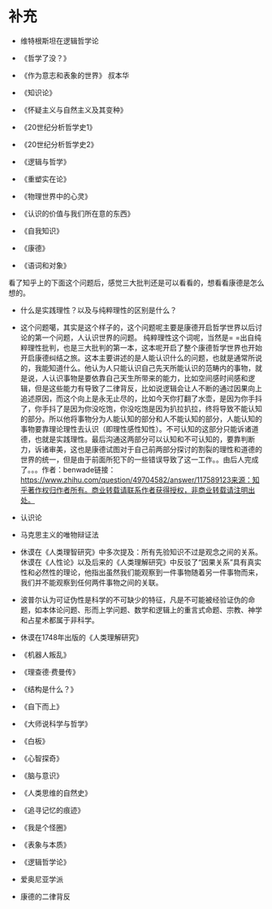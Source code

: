 # 补充

- 维特根斯坦在逻辑哲学论



- 《哲学了没？》

- 《作为意志和表象的世界》 叔本华

- 《知识论》
- 《怀疑主义与自然主义及其变种》
- 《20世纪分析哲学史1》
- 《20世纪分析哲学史2》
- 《逻辑与哲学》
- 《重塑实在论》
- 《物理世界中的心灵》
- 《认识的价值与我们所在意的东西》
- 《自我知识》
- 《康德》
- 《语词和对象》



看了知乎上的下面这个问题后，感觉三大批判还是可以看看的，想看看康德是怎么想的。

- 什么是实践理性？以及与纯粹理性的区别是什么？
- 这个问题噶，其实是这个样子的，这个问题呢主要是康德开启哲学世界以后讨论的第一个问题，人认识世界的问题。
纯粹理性这个词呢，当然是= =出自纯粹理性批判，也是三大批判的第一本，这本呢开启了整个康德哲学世界也开始开启康德纠结之旅。这本主要讲述的是人能认识什么的问题，也就是通常所说的，我能知道什么。他认为人只能认识自己先天所能认识的范畴内的事物，就是说，人认识事物是要依靠自己天生所带来的能力，比如空间感时间感和逻辑，但是这些能力有导致了二律背反，比如说逻辑会让人不断的通过因果向上追述原因，而这个向上是永无止尽的，比如今天你打翻了水壶，是因为你手抖了，你手抖了是因为你没吃饱，你没吃饱是因为扒拉扒拉，终将导致不能认知的部分。所以他将事物分为人能认知的部分和人不能认知的部分，人能认知的事物要靠理论理性去认识（即理性感性知性）。不可认知的这部分只能诉诸道德，也就是实践理性。最后沟通这两部分可以认知和不可认知的，要靠判断力，诉诸审美，这也是康德试图对于自己前两部分探讨的割裂的理性和道德的世界的统一，但是由于前面所犯下的一些错误导致了这一工作。。由后人完成了。。。作者：benwade链接：https://www.zhihu.com/question/49704582/answer/117589123来源：知乎著作权归作者所有。商业转载请联系作者获得授权，非商业转载请注明出处。


- 认识论
- 马克思主义的唯物辩证法
- 休谟在《人类理智研究》中多次提及：所有先验知识不过是观念之间的关系。休谟在《人性论》以及后来的《人类理解研究》中反驳了“因果关系”具有真实性和必然性的理论，他指出虽然我们能观察到一件事物随着另一件事物而来，我们并不能观察到任何两件事物之间的关联。
- 波普尔认为可证伪性是科学的不可缺少的特征，凡是不可能被经验证伪的命题，如本体论问题、形而上学问题、数学和逻辑上的重言式命题、宗教、神学和占星术都属于非科学。
- 休谟在1748年出版的《人类理解研究》
- 《机器人叛乱》
- 《理查德·费曼传》
- 《结构是什么？》
- 《自下而上》
- 《大师说科学与哲学》
- 《白板》
- 《心智探奇》
- 《脑与意识》
- 《人类思维的自然史》
- 《追寻记忆的痕迹》
- 《我是个怪圈》
- 《表象与本质》
- 《逻辑哲学论》
- 爱奥尼亚学派
- 康德的二律背反